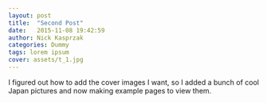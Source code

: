 ```yaml
---
layout: post
title:  "Second Post"
date:   2015-11-08 19:42:59
author: Nick Kasprzak
categories: Dummy
tags: lorem ipsum
cover: assets/t_1.jpg
---
```


I figured out how to add the cover images I want, so I added a bunch of cool Japan pictures and now making example pages to view them. 
